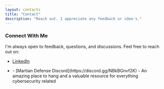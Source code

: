 ```yaml
---
layout: contacts
title: "Contact"
description: "Reach out. I appreciate any feedback or idea's."
---  
```


### Connect With Me

I'm always open to feedback, questions, and discussions. Feel free to reach out on:  


- [LinkedIn](https://www.linkedin.com/in/tdustin/)  
<!-- attempt to obfuscate my email.. -->
- <script type="text/javascript">
  document.write('<a href="mailto:' + '90dus.ty09' + '@' + 'gmail.com">Email</a>');
</script>  
- [Martian Defense Discord](https://discord.gg/NBkBGnvf2K) - An amazing place to hang and a valuable resource for everything cybersecurity related